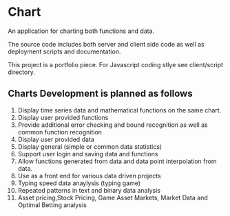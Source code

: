 # Chart
An application for charting both functions and data.

The source code includes both server and client side code as well as deployment scripts and documentation.

This project is a portfolio piece. For Javascript coding stlye see client/script directory. 

## Charts Development is planned as follows

1. Display time series data and mathematical functions on the same chart.
2. Display user provided functions 
3. Provide additional error checking and bound recognition as well as common function recognition
4. Display user provided data 
5. Display general (simple or common data statistics)
6. Support user login and saving data and functions
7. Allow functions generated from data and data point interpolation from data.
8. Use as a front end for various data driven projects 
9. Typing speed data anaylysis (typing game) 
10. Repeated patterns in text and binary data analysis 
11. Asset pricing,Stock Pricing, Game Asset Markets, Market Data and Optimal Betting analysis
  
